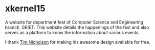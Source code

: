 # xkernel15
A website for department fest of Computer Science and Engineering branch, GRIET.
This website details the happenings of the fest and also serves as a platform to know the information about various events.

I thank <a href="http://xtremelysocial.com/">Tim Nicholson</a> for making his awesome design available for free.

